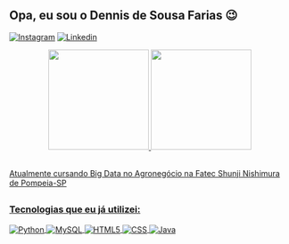 ## Opa, eu sou o Dennis de Sousa Farias 😉

[![Instagram](https://img.shields.io/badge/Instagram-E4405F?style=for-the-badge&logo=instagram&logoColor=white)](https://www.instagram.com/dennisfarias_/)
[![Linkedin](https://img.shields.io/badge/LinkedIn-0077B5?style=for-the-badge&logo=linkedin&logoColor=white)](https://www.linkedin.com/in/dennis-farias-b99904289/)

<div align="center">
  <a href="https://github.com/Dennis-Farias">
  <img height="180em" src="https://github-readme-stats.vercel.app/api?username=Dennis-Farias&show_icons=true&theme=tokyonight&include_all_commits=true&count_private=true"/>
  <img height="180em" src="https://github-readme-stats.vercel.app/api/top-langs/?username=Dennis-Farias&layout=compact&langs_count=7&theme=tokyonight"/>
</div><br/>

Atualmente cursando Big Data no Agronegócio na Fatec Shunji Nishimura de Pompeia-SP

##

### Tecnologias que eu já utilizei:

<div style="display: inline_block">
  <img align="center" alt="Python" src="https://img.shields.io/badge/Python-14354C?style=for-the-badge&logo=python&logoColor=white"/>
  <img align="center" alt="MySQL" src="https://img.shields.io/badge/MySQL-00000F?style=for-the-badge&logo=mysql&logoColor=white"/>
  <img align="center" alt="HTML5" src="https://img.shields.io/badge/HTML5-E34F26?style=for-the-badge&logo=html5&logoColor=white" />
  <img align="center" alt="CSS" src="https://img.shields.io/badge/CSS3-1572B6?style=for-the-badge&logo=css3&logoColor=white" />
  <img align="center" alt="Java" src="https://img.shields.io/badge/Java-0D1117?style=for-the-badge&logo=openjdk&logoColor=white" />
</div><br/>
